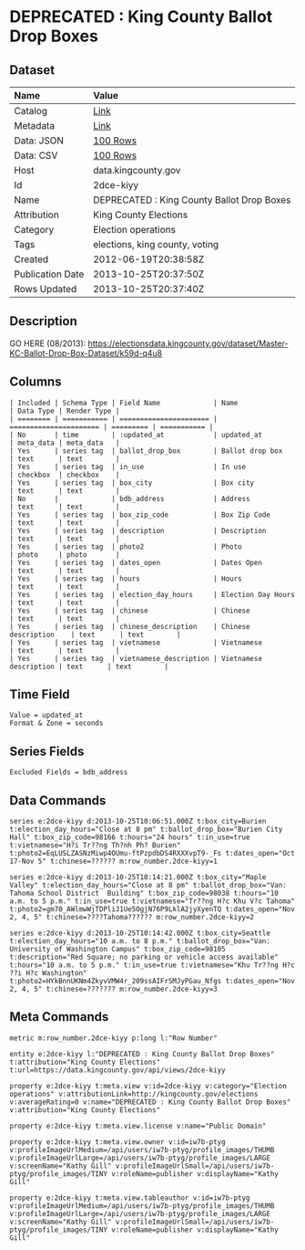 # DEPRECATED : King County Ballot Drop Boxes

## Dataset

| Name | Value |
| :--- | :---- |
| Catalog | [Link](https://catalog.data.gov/dataset/deprecated-king-county-ballot-drop-boxes-ea2c9) |
| Metadata | [Link](https://data.kingcounty.gov/api/views/2dce-kiyy) |
| Data: JSON | [100 Rows](https://data.kingcounty.gov/api/views/2dce-kiyy/rows.json?max_rows=100) |
| Data: CSV | [100 Rows](https://data.kingcounty.gov/api/views/2dce-kiyy/rows.csv?max_rows=100) |
| Host | data.kingcounty.gov |
| Id | 2dce-kiyy |
| Name | DEPRECATED : King County Ballot Drop Boxes |
| Attribution | King County Elections |
| Category | Election operations |
| Tags | elections, king county, voting |
| Created | 2012-06-19T20:38:58Z |
| Publication Date | 2013-10-25T20:37:50Z |
| Rows Updated | 2013-10-25T20:37:40Z |

## Description

GO HERE (08/2013): https://electionsdata.kingcounty.gov/dataset/Master-KC-Ballot-Drop-Box-Dataset/k59d-q4u8

## Columns

```ls
| Included | Schema Type | Field Name             | Name                   | Data Type | Render Type |
| ======== | =========== | ====================== | ====================== | ========= | =========== |
| No       | time        | :updated_at            | updated_at             | meta_data | meta_data   |
| Yes      | series tag  | ballot_drop_box        | Ballot drop box        | text      | text        |
| Yes      | series tag  | in_use                 | In use                 | checkbox  | checkbox    |
| Yes      | series tag  | box_city               | Box city               | text      | text        |
| No       |             | bdb_address            | Address                | text      | text        |
| Yes      | series tag  | box_zip_code           | Box Zip Code           | text      | text        |
| Yes      | series tag  | description            | Description            | text      | text        |
| Yes      | series tag  | photo2                 | Photo                  | photo     | photo       |
| Yes      | series tag  | dates_open             | Dates Open             | text      | text        |
| Yes      | series tag  | hours                  | Hours                  | text      | text        |
| Yes      | series tag  | election_day_hours     | Election Day Hours     | text      | text        |
| Yes      | series tag  | chinese                | Chinese                | text      | text        |
| Yes      | series tag  | chinese_description    | Chinese description    | text      | text        |
| Yes      | series tag  | vietnamese             | Vietnamese             | text      | text        |
| Yes      | series tag  | vietnamese_description | Vietnamese description | text      | text        |
```

## Time Field

```ls
Value = updated_at
Format & Zone = seconds
```

## Series Fields

```ls
Excluded Fields = bdb_address
```

## Data Commands

```ls
series e:2dce-kiyy d:2013-10-25T10:06:51.000Z t:box_city=Burien t:election_day_hours="Close at 8 pm" t:ballot_drop_box="Burien City Hall" t:box_zip_code=98166 t:hours="24 hours" t:in_use=true t:vietnamese="H?i Tr??ng Th?nh Ph? Burien" t:photo2=EqLUSLZASNzMiwp4OUmu-ftPzpdbDS4RXXXvpT9-_Fs t:dates_open="Oct 17-Nov 5" t:chinese=?????? m:row_number.2dce-kiyy=1

series e:2dce-kiyy d:2013-10-25T10:14:21.000Z t:box_city="Maple Valley" t:election_day_hours="Close at 8 pm" t:ballot_drop_box="Van: Tahoma School District  Building" t:box_zip_code=98038 t:hours="10 a.m. to 5 p.m." t:in_use=true t:vietnamese="Tr??ng H?c Khu V?c Tahoma" t:photo2=gm70_AWlmwWjTDPliJ1Ue5OgjN76P9LklA2jyXyenTQ t:dates_open="Nov 2, 4, 5" t:chinese=????Tahoma?????? m:row_number.2dce-kiyy=2

series e:2dce-kiyy d:2013-10-25T10:14:42.000Z t:box_city=Seattle t:election_day_hours="10 a.m. to 8 p.m." t:ballot_drop_box="Van: University of Washington Campus" t:box_zip_code=98105 t:description="Red Square; no parking or vehicle access available" t:hours="10 a.m. to 5 p.m." t:in_use=true t:vietnamese="Khu Tr??ng H?c ??i H?c Washington" t:photo2=HYkBnnUKNm4ZkyvVMW4r_209ssAIFrSMJyPGau_Nfgs t:dates_open="Nov 2, 4, 5" t:chinese=??????? m:row_number.2dce-kiyy=3
```

## Meta Commands

```ls
metric m:row_number.2dce-kiyy p:long l:"Row Number"

entity e:2dce-kiyy l:"DEPRECATED : King County Ballot Drop Boxes" t:attribution="King County Elections" t:url=https://data.kingcounty.gov/api/views/2dce-kiyy

property e:2dce-kiyy t:meta.view v:id=2dce-kiyy v:category="Election operations" v:attributionLink=http://kingcounty.gov/elections v:averageRating=0 v:name="DEPRECATED : King County Ballot Drop Boxes" v:attribution="King County Elections"

property e:2dce-kiyy t:meta.view.license v:name="Public Domain"

property e:2dce-kiyy t:meta.view.owner v:id=iw7b-ptyg v:profileImageUrlMedium=/api/users/iw7b-ptyg/profile_images/THUMB v:profileImageUrlLarge=/api/users/iw7b-ptyg/profile_images/LARGE v:screenName="Kathy Gill" v:profileImageUrlSmall=/api/users/iw7b-ptyg/profile_images/TINY v:roleName=publisher v:displayName="Kathy Gill"

property e:2dce-kiyy t:meta.view.tableauthor v:id=iw7b-ptyg v:profileImageUrlMedium=/api/users/iw7b-ptyg/profile_images/THUMB v:profileImageUrlLarge=/api/users/iw7b-ptyg/profile_images/LARGE v:screenName="Kathy Gill" v:profileImageUrlSmall=/api/users/iw7b-ptyg/profile_images/TINY v:roleName=publisher v:displayName="Kathy Gill"
```